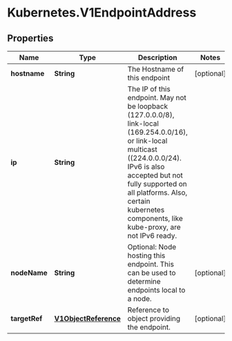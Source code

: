 # Kubernetes.V1EndpointAddress

## Properties
Name | Type | Description | Notes
------------ | ------------- | ------------- | -------------
**hostname** | **String** | The Hostname of this endpoint | [optional] 
**ip** | **String** | The IP of this endpoint. May not be loopback (127.0.0.0/8), link-local (169.254.0.0/16), or link-local multicast ((224.0.0.0/24). IPv6 is also accepted but not fully supported on all platforms. Also, certain kubernetes components, like kube-proxy, are not IPv6 ready. | 
**nodeName** | **String** | Optional: Node hosting this endpoint. This can be used to determine endpoints local to a node. | [optional] 
**targetRef** | [**V1ObjectReference**](V1ObjectReference.md) | Reference to object providing the endpoint. | [optional] 


